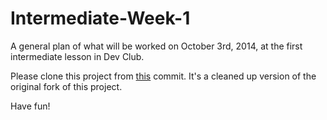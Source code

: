 # Intermediate-Week-1

A general plan of what will be worked on October 3rd, 2014, at the first intermediate lesson in Dev Club.

Please clone this project from [this](https://github.com/TJDevClub/Intermediate-Week-1/tree/d4ab4d76fcea2a9ef8b3fbdb551c762992b93790) commit. It's a cleaned up version of the original fork of this project.

Have fun!